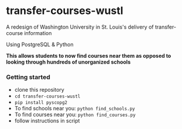 # transfer-courses-wustl
A redesign of Washington University in St. Louis's delivery of transfer-course information  

Using PostgreSQL & Python  

__This allows students to now find courses near them as opposed to looking through hundreds of unorganized schools__

### Getting started
* clone this repository
* `cd transfer-courses-wustl `
* `pip install pyscopg2`
* To find schools near you: `python find_schools.py`
* To find courses near you: `python find_courses.py`
* follow instructions in script
